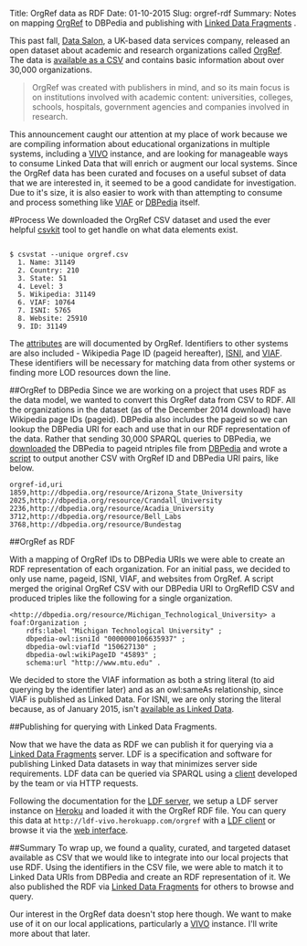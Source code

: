 Title: OrgRef data as RDF
Date: 01-10-2015
Slug: orgref-rdf
Summary: Notes on mapping [OrgRef](http://www.orgref.org/web/download.htm) to DBPedia and publishing with [Linked Data Fragments](http://linkeddatafragments.org/) .

This past fall, [Data Salon](http://www.datasalon.com/web/index.htm), a UK-based data services company, released an open dataset about academic and research organizations called [OrgRef](http://www.orgref.org/).  The data is [available as a CSV](http://www.orgref.org/web/download.htm) and contains basic information about over 30,000 organizations.

>OrgRef was created with publishers in mind, and so its main focus is on institutions involved with academic content: universities, colleges, schools, hospitals, government agencies and companies involved in research.

This announcement caught our attention at my place of work because we are compiling information about educational organizations in multiple systems, including a [VIVO](http://vivoweb.org) instance, and are looking for manageable ways to consume Linked Data that will enrich or augment our local systems.  Since the OrgRef data has been curated and focuses on a useful subset of data that we are interested in, it seemed to be a good candidate for investigation.  Due to it's size, it is also easier to work with than attempting to consume and process something like [VIAF](http://viaf.org/) or [DBPedia](http://dbpedia.org) itself.

#Process
We downloaded the OrgRef CSV dataset and used the ever helpful [csvkit](https://github.com/onyxfish/csvkit) tool to get handle on what data elements exist.

```

$ csvstat --unique orgref.csv
  1. Name: 31149
  2. Country: 210
  3. State: 51
  4. Level: 3
  5. Wikipedia: 31149
  6. VIAF: 10764
  7. ISNI: 5765
  8. Website: 25910
  9. ID: 31149

```

The [attributes](http://www.orgref.org/web/help.htm) are will documented by OrgRef.  Identifiers to other systems are also included - Wikipedia Page ID (pageid hereafter), [ISNI](http://www.isni.org/), and [VIAF](http://viaf.org/).  These identifiers will be necessary for matching data from other systems or finding more LOD resources down the line.

##OrgRef to DBPedia
Since we are working on a project that uses RDF as the data model, we wanted to convert this OrgRef data from CSV to RDF.  All the organizations in the dataset (as of the December 2014 download) have Wikipedia page IDs (pageid).  DBPedia also includes the pageid so we can lookup the DBPedia URI for each and use that in our RDF representation of the data.  Rather that sending 30,000 SPARQL queries to DBPedia, we [downloaded](http://wiki.dbpedia.org/Downloads2014#page-ids) the DBPedia to pageid ntriples file from [DBPedia](http://wiki.dbpedia.org/Downloads2014#page-ids) and wrote a [script](https://github.com/lawlesst/vivo-sample-data/blob/master/orgref/orgref_to_dbpedia.py) to output another CSV with OrgRef ID and DBPedia URI pairs, like below.

```
orgref-id,uri
1859,http://dbpedia.org/resource/Arizona_State_University
2025,http://dbpedia.org/resource/Crandall_University
2236,http://dbpedia.org/resource/Acadia_University
3712,http://dbpedia.org/resource/Bell_Labs
3768,http://dbpedia.org/resource/Bundestag
```

##OrgRef as RDF

With a mapping of OrgRef IDs to DBPedia URIs we were able to create an RDF representation of each organization.  For an initial pass, we decided to only use name, pageid, ISNI, VIAF, and websites from OrgRef.  A script merged the original OrgRef CSV with our DBPedia URI to OrgRefID CSV and produced triples like the following for a single organization.

```
<http://dbpedia.org/resource/Michigan_Technological_University> a foaf:Organization ;
    rdfs:label "Michigan Technological University" ;
    dbpedia-owl:isniId "0000000106635937" ;
    dbpedia-owl:viafId "150627130" ;
    dbpedia-owl:wikiPageID "45893" ;
    schema:url "http://www.mtu.edu" .
```

We decided to store the VIAF information as both a string literal (to aid querying by the identifier later) and as an owl:sameAs relationship, since VIAF is published as Linked Data.  For ISNI, we are only storing the literal because, as of January 2015, isn't [available as Linked Data](http://lists.w3.org/Archives/Public/public-lod/2014Jun/0049.html).

##Publishing for querying with Linked Data Fragments.

Now that we have the data as RDF we can publish it for querying via a [Linked Data Fragments](http://linkeddatafragments.org/) server.  LDF is a specification and software for publishing Linked Data datasets in way that minimizes server side requirements.  LDF data can be queried via SPARQL using a [client](https://github.com/LinkedDataFragments/Client.js) developed by the team or via HTTP requests.

Following the documentation for the [LDF server](https://github.com/LinkedDataFragments/Server.js), we setup a LDF server instance on [Heroku](https://www.heroku.com/) and loaded it with the OrgRef RDF file.  You can query this data at `http://ldf-vivo.herokuapp.com/orgref` with a [LDF client](https://github.com/LinkedDataFragments/Client.js) or browse it via the [web interface](http://ldf-vivo.herokuapp.com/orgref?subject=http://dbpedia.org/resource/Michigan_Technological_University).

##Summary
To wrap up, we found a quality, curated, and targeted dataset available as CSV that we would like to integrate into our local projects that use RDF.  Using the identifiers in the CSV file, we were able to match it to Linked Data URIs from DBPedia and create an RDF representation of it.  We also published the RDF via [Linked Data Fragments](http://linkeddatafragments.org/) for others to browse and query.

Our interest in the OrgRef data doesn't stop here though.  We want to make use of it on our local applications, particularly a [VIVO](http://vivoweb.org) instance.  I'll write more about that later.